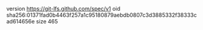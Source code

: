 version https://git-lfs.github.com/spec/v1
oid sha256:01371fad0b4463f257a1c95180879aebdb0807c3d3885332f38333cad614656e
size 465
